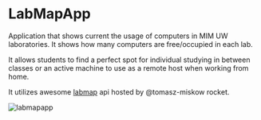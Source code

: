 # LabMapApp

Application that shows current the usage of computers in MIM UW laboratories. It shows how many computers are free/occupied in each lab.

It allows students to find a perfect spot for individual studying in between classes or an active machine to use as a remote host when working from home.

It utilizes awesome [labmap](https://github.com/tomasz-miskow/labmap) api hosted by @tomasz-miskow rocket.

![labmapapp](https://user-images.githubusercontent.com/30477366/39862496-4e3f988e-5444-11e8-88e1-8c8ac335ec61.gif)
